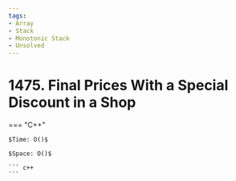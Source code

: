 ```yaml
---
tags:
- Array
- Stack
- Monotonic Stack
- Unsolved
---
```



# 1475. Final Prices With a Special Discount in a Shop

=== "C++"

    $Time: O()$

    $Space: O()$

    ``` c++
    ```